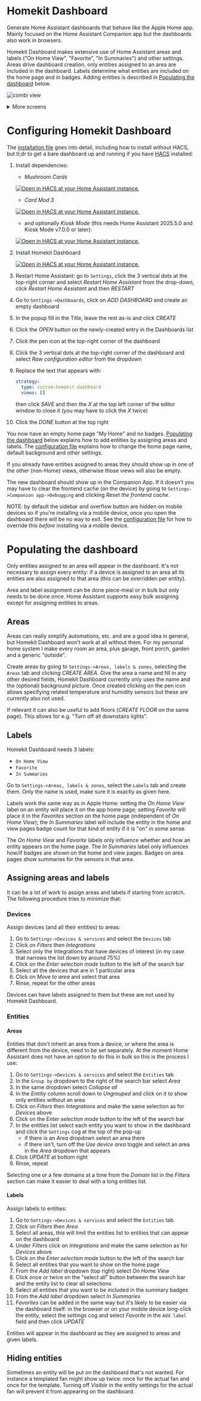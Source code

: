 # Homekit Dashboard

Generate Home Assistant dashboards that behave like the Apple Home app.
Mainly focused on the Home Assistant Companion app but the dashboards also work in browsers.

Homekit Dashboard makes extensive use of Home Assistant areas and labels ("On Home View", "Favorite", "In Summaries") and other settings.
Areas drive dashboard creation, only entities assigned to an area are included in the dashboard.
Labels determine what entities are included on the home page and in badges.
Adding entities is described in [Populating the dashboard](#populating-the-dashboard) below.

![combi view](docs/combi.jpg)

<details>
  <summary>More screens</summary>

  ![combi view 2](docs/combi2.jpg)
</details>

# Configuring Homekit Dashboard

The [installation file][installationUrl] goes into detail, including how to install without HACS, but tl;dr to get a bare dashboard up and running if you have [HACS][hacsInstallUrl] installed:

1. Install dependencies:
    - _Mushroom Cards_

    [![Open in HACS at your Home Assistant instance.][hacsBadge]][mushroomCardsHacs]

    - _Card Mod 3_
  
    [![Open in HACS at your Home Assistant instance.][hacsBadge]][cardModHacs]

    - and optionally _Kiosk Mode_ (this needs Home Assistant 2025.5.0 and Kiosk Mode v7.0.0 or later):
  
    [![Open in HACS at your Home Assistant instance.][hacsBadge]][kioskModeHacs]

1. Install Homekit Dashboard

    [![Open in HACS at your Home Assistant instance.][hacsBadge]][homekitDashboardHacs]

1. Restart Home Assistant: go to `Settings`, click the 3 vertical dots at the top-right corner and select _Restart Home Assistant_ from the drop-down, click _Restart Home Assistant_ and then _RESTART_

1. Go to `Settings->Dashboards`, click on _ADD DASHBOARD_ and create an empty dashboard

1. In the popup fill in the Title, leave the rest as-is and click _CREATE_

1. Click the _OPEN_ button on the newly-created entry in the Dashboards list

1. Click the pen icon at the top-right corner of the dashboard

1. Click the 3 vertical dots at the top-right corner of the dashboard and select _Raw configuration editor_ from the dropdown

1. Replace the text that appears with:
   ```yaml
   strategy:
     type: custom:homekit-dashboard
     views: []
   ```
   
   then click _SAVE_ and then the _X_ at the top left corner of the editor window to close it (you may have to click the _X_ twice)

10. Click the _DONE_ button at the top right

You now have an empty home page "My Home" and no badges.
[Populating the dashboard](#populating-the-dashboard) below explains how to add entities by assigning areas and labels.
The [configuration file][configurationUrl] explains how to change the home page name, default background and other settings.

If you already have entities assigned to areas they should show up in one of the other (non-Home) views, otherwise those views will also be empty.

The new dashboard should show up in the Companion App.
If it doesn't you may have to clear the frontend cache (on the device) by going to `Settings->Companion app->Debugging` and clicking _Reset the frontend cache_.

NOTE: by default the sidebar and overflow button are hidden on mobile devices so if you're installing via a mobile device, once you open the dashboard there will be no way to exit.
See the [configuration file][configurationUrl] for how to override this _before_ installing via a mobile device.

# Populating the dashboard
Only entities assigned to an area will appear in the dashboard.
It's not necessary to assign every entity:
if a device is assigned to an area all its entities are also assigned to that area (this can be overridden per entity).

Area and label assignment can be done piece-meal or in bulk but only needs to be done once.
Home Assistant supports easy bulk assigning except for assigning entities to areas.

## Areas
Areas can really simplify automations, etc. and are a good idea in general, but Homekit Dashboard won't work at all without them.
For my personal home system I make every room an area, plus garage, front porch, garden and a generic "outside".

Create areas by going to `Settings->Areas, labels & zones`, selecting the `Areas` tab and clicking _CREATE AREA_.
Give the area a name and fill in any other desired fields, Homekit Dashboard currently only uses the name and the (optional) background picture.
Once created clicking on the pen icon allows specifying related temperature and humidity sensors but these are currently also not used.

If relevant it can also be useful to add floors (_CREATE FLOOR_ on the same page).
This allows for e.g. "Turn off all downstairs lights".

## Labels
Homekit Dashboard needs 3 labels:
- `On Home View`
- `Favorite`
- `In Summaries`

Go to `Settings->Areas, labels & zones`, select the `Labels` tab and create them.
Only the name is used, make sure it is exactly as given here.

Labels work the same way as in Apple Home: setting the _On Home View_ label on an entity will place it on the app home page;
setting _Favorite_ will place it in the _Favorites_ section on the home page (independent of _On Home View_);
the _In Summaries_ label will include the entity in the home and view pages badge count for that kind of entity if it is "on" in some sense.

The _On Home View_ and _Favorite_ labels only influence whether and how an entity appears on the home page.
The _In Summaries_ label only influences how/if badges are shown on the home and view pages.
Badges on area pages show summaries for the sensors in that area.

## Assigning areas and labels
It can be a lot of work to assign areas and labels if starting from scratch.
The following procedure tries to minimize that:

### Devices
Assign devices (and all their entities) to areas:

1. Go to `Settings->Devices & services` and select the `Devices` tab
1. Click on _Filters_ then _Integrations_
1. Select only the Integrations that have devices of interest (in my case that narrows the list down by around 75%)
1. Click on the _Enter selection mode_ button to the left of the search bar
1. Select all the devices that are in 1 particular area
1. Click on _Move to area_ and select that area
1. Rinse, repeat for the other areas

Devices can have labels assigned to them but these are not used by Homekit Dashboard.

### Entities
#### Areas
Entities that don't inherit an area from a device, or where the area is different from the device, need to be set separately.
At the moment Home Assistant does not have an option to do this in bulk so this is the process I use:

1. Go to `Settings->Devices & services` and select the `Entities` tab
1. In the `Group by` dropdown to the right of the search bar select _Area_
1. In the same dropdown select _Collapse all_
1. In the _Entitiy_ column scroll down to _Ungrouped_ and click on it to show only entities without an area
1. Click on _Filters_ then _Integrations_ and make the same selection as for _Devices_ above
1. Click on the _Enter selection mode_ button to the left of the search bar
1. In the entities list select each entity you want to show in the dashboard and click the `Settings` cog at the top of the pop-up
    - if there is an _Area_ dropdown select an area there
    - if there isn't, turn off the _Use device area_ toggle and select an area in the _Area_ dropdown that appears
1. Click _UPDATE_ at bottom right
1. Rinse, repeat

Selecting one or a few domains at a time from the _Domain_ list in the _Filters_ section can make it easier to deal with a long entities list.

#### Labels
Assign labels to entities:

1. Go to `Settings->Devices & services` and select the `Entities` tab
1. Click on _Filters_ then _Area_
1. Select all areas, this will limit the entities list to entities that can appear on the dashboard
1. Under _Filters_ click on _Integrations_ and make the same selection as for _Devices_ above
1. Click on the _Enter selection mode_ button to the left of the search bar
1. Select all entities that you want to show on the home page
1. From the _Add label_ dropdown (top right) select _On Home View_
1. Click once or twice on the "select all" button between the search bar and the entity list to clear all selections
1. Select all entities that you want to be included in the summary badges
1. From the _Add label_ dropdown select _In Summaries_
1. _Favorites_ can be added in the same way but it's likely to be easier via the dashboard itself: in the browser or on your mobile device long-click the entity, select the _settings_ cog and select _Favorite_ in the `Add label` field and then click _UPDATE_

Entities will appear in the dashboard as they are assigned to areas and given labels.

## Hiding entities
Sometimes an entity will be put on the dashboard that's not wanted.
For instance a templated fan might show up twice: once for the actual fan and once for the template.
Turning off _Visible_ in the entity settings for the actual fan will prevent it from appearing on the dashboard.

[hacsBadge]: https://my.home-assistant.io/badges/hacs_repository.svg

[releaseBadge]: https://img.shields.io/github/v/tag/digilive/mushroom-strategy?filter=v2.3.2&label=Release

[sponsorBadge]: https://img.shields.io/badge/Sponsor_him-%E2%9D%A4-%23db61a2.svg?&logo=github&color=%23fe8e86

<!-- Repository References -->

[repositoryUrl]: https://github.com/hwhesselink/homekit-dashboard
[issuesUrl]: https://github.com/hwhesselink/homekit-dashboard/issues
[discussionsUrl]: https://github.com/hwhesselink/homekit-dashboard/discussions
[wikiUrl]: https://github.com/hwhesselink/homekit-dashboard/wiki
[installationUrl]: docs/INSTALLATION.md
[configurationUrl]: docs/CONFIGURATION.md
[homekitDashboardHacs]: https://my.home-assistant.io/redirect/hacs_repository/?owner=hwhesselink&repository=homekit-dashboard&category=plugin

[mushroomCards]: https://github.com/piitaya/lovelace-mushroom
[mushroomCardsHacs]: https://my.home-assistant.io/redirect/hacs_repository/?owner=piitaya&repository=lovelace-mushroom
[cardMod]: https://github.com/thomasloven/lovelace-card-mod
[cardModHacs]: https://my.home-assistant.io/redirect/hacs_repository/?owner=thomasloven&repository=lovelace-card-mod
[kioskMode]: https://github.com/NemesisRE/kiosk-mode
[kioskModeHacs]: https://my.home-assistant.io/redirect/hacs_repository/?owner=NemesisRE&repository=kiosk-mode

<!-- Other References -->

[hacsUrl]: https://hacs.xyz
[hacsInstallUrl]: https://www.hacs.xyz/docs/use

[miniGraphUrl]: https://github.com/kalkih/mini-graph-card
